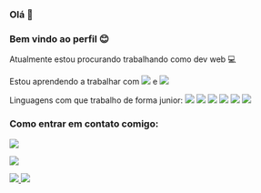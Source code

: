 ### Olá :wave:

### Bem vindo ao perfil :blush:

Atualmente estou procurando trabalhando como dev web :computer:

Estou aprendendo a trabalhar com <img src="https://img.shields.io/badge/TypeScript-007ACC?style=for-the-badge&logo=typescript&logoColor=white"/> e <img src="https://img.shields.io/badge/next.js-000000?style=for-the-badge&logo=nextdotjs&logoColor=white"/>



Linguagens com que trabalho de forma junior: 
<img src="https://img.shields.io/badge/JavaScript-323330?style=for-the-badge&logo=javascript&logoColor=F7DF1E"/>
<img src="https://img.shields.io/badge/HTML5-E34F26?style=for-the-badge&logo=html5&logoColor=white"/>
<img src="https://img.shields.io/badge/CSS3-1572B6?style=for-the-badge&logo=css3&logoColor=white"/>
<img src="https://img.shields.io/badge/Node.js-339933?style=for-the-badge&logo=nodedotjs&logoColor=white"/>
<img src="https://img.shields.io/badge/MongoDB-4EA94B?style=for-the-badge&logo=mongodb&logoColor=white"/>
<img src="https://img.shields.io/badge/Sass-CC6699?style=for-the-badge&logo=sass&logoColor=white"/>

                  

### Como entrar em contato comigo: 
<a href="https://discordapp.com/users/263005463128440833" target="_blank"><img src="https://img.shields.io/badge/Discord-5865F2?style=for-the-badge&logo=discord&logoColor=white" target="_blank"></a> 

<a href="https://wa.me/554198200176" target="_blank"><img src="https://img.shields.io/badge/WhatsApp-25D366?style=for-the-badge&logo=whatsapp&logoColor=white" target="_blank"></a> 



<div>
<a href="https://github.com/small-lexy">
<img src="https://github-readme-stats.vercel.app/api/top-langs/?username=LuWroblewski&langs_count=8&theme=radical"/>
<img src="https://github-readme-stats.vercel.app/api?username=LuWroblewski&show_icons=true&theme=radical"/>

</div>
